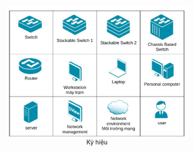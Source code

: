 <figure style="text-align: center;">
  <img src="https://github.com/CHu292/SOC/blob/main/Networking/Dlink_Fundamentals_of_Network_Technology/Data_Transmission_and_Switching_in_Computer_Networks/1_Basic_concepts_of_network_technologies/image/Notations_used_in_the_course.png" alt="Ký hiệu" style="display: block; margin: auto;" width="700">
  <figcaption >Ký hiệu</figcaption>
</figure>
